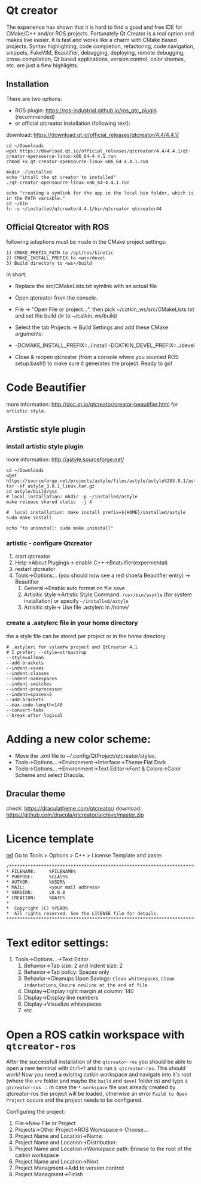 # Qt creator 

The experience has shown that it is hard to find a good and free IDE for CMake/C++ and/or ROS projects. Fortunately Qt Creator is a real option and makes live easier. It is fast and works like a charm with CMake based projects. 
Syntax highlighting, code completion, refactoring, code navigation, snippets, FakeVIM, Beautifier, debugging, deploying, remote debugging, cross-compilation, Qt based applications, version control, color shemes, etc. are just a fiew highlights. 

## Installation

There are two options: 
  * ROS plugin: https://ros-industrial.github.io/ros_qtc_plugin  (recommended)
  * or official qtcreator installation (following text):

download: https://download.qt.io/official_releases/qtcreator/4.4/4.4.1/

```
cd ~/Downloads
wget https://download.qt.io/official_releases/qtcreator/4.4/4.4.1/qt-creator-opensource-linux-x86_64-4.4.1.run
chmod +x qt-creator-opensource-linux-x86_64-4.4.1.run

mkdir ~/installed
echo "intall the qt creator to installed" 
./qt-creator-opensource-linux-x86_64-4.4.1.run

echo "creating a symlink for the app in the local bin folder, which is in the PATH variable." 
cd ~/bin
ln -s ~/installed/qtcreator4.4.1/bin/qtcreator qtcreator44

```

## Official Qtcreator with ROS

following adoptions must be made in the CMake project settings:


```
1) CMAKE_PREFIX_PATH to /opt/ros/kinetic
2) CMAKE_INSTALL_PREFIX to <ws>/devel
3) Build directory to <ws>/build
```

In short:

  *  Replace the src/CMakeLists.txt symlink with an actual file
  *  Open qtcreator from the console.
  *  File -> “Open File or project…“, then pick ~/catkin_ws/src/CMakeLists.txt and set the build dir to ~/catkin_ws/build/

  *  Select the tab Projects -> Build Settings and add these CMake arguments:

  * -DCMAKE_INSTALL_PREFIX=../install -DCATKIN_DEVEL_PREFIX=../devel

  *  Close & reopen qtcreator (from a console where you sourced ROS setup.bash!) to make sure it generates the project.
    Ready to go!
    

# Code Beautifier

more information: http://doc.qt.io/qtcreator/creator-beautifier.html for `artistic style`.

## Arstistic style plugin

### install artistic style plugin

more information: http://astyle.sourceforge.net/

```
cd ~/Downloads
wget https://sourceforge.net/projects/astyle/files/astyle/astyle%203.0.1/astyle_3.0.1_linux.tar.gz
tar -xf astyle_3.0.1_linux.tar.gz 
cd astyle/build/gcc
# local installation: mkdir -p ~/installed/astyle
make release shared static  -j 4

#  local installation: make install prefix=${HOME}/installed/astyle
sudo make install

echo "to uninstall: sudo make uninstall"
```

### artistic - configure Qtcreator

1. start qtcreator
1. Help->About Plugings-> enable C++->Beatuifier(expermental)
1. restart qtcreator
1. Tools->Options... (you should now see a red shoe/a Beautifier entry) -> Beautifier
   1. General->Enable auto format on file save
   1. Artisitic style->Artistic Style Command: `/usr/bin/asytle` (for system installation) or specify `~/installed/astyle`
   1. Artisitic style-> Use file .astylerc in /home/<username>

### create a .astylerc file in your home directory

the a style file can be stored per project or in the home directory . 
```
# .astylerc for vslamfw project and QtCreator 4.1
# I prefer: --style=stroustrup
--style=allman
--add-brackets
--indent-cases
--indent-classes
--indent-namespaces
--indent-switches
--indent-preprocessor
--indent=spaces=2
--add-brackets
--max-code-length=140
--convert-tabs
--break-after-logical
```

# Adding a new color scheme:

* Move the <scheme>.xml file to ~/.config/QtProject/qtcreator/styles.
* Tools->Options...->Environment->Interface->Theme:Flat Dark
* Tools->Options...->Environment->Text Editor->Font & Colors->Color Scheme and select Dracula.

## Dracular theme

check: https://draculatheme.com/qtcreator/
download: https://github.com/dracula/qtcreator/archive/master.zip


# Licence template

[ref](http://doc.qt.io/qtcreator/creator-tips.html#adding-a-license-header-template-for-c-code)
Go to Tools > Options > C++ > License Template and paste:
```
/******************************************************************************
* FILENAME:     %FILENAME%
* PURPOSE:      %CLASS% 
* AUTHOR:       %USER%
* MAIL:         <your mail address>
* VERSION:      v0.0.0
* CREATION:     %DATE%
*
*  Copyright (C) %YEAR% 
*  All rights reserved. See the LICENSE file for details.
******************************************************************************/
```

# Text editor settings:

1. Tools->Options...->Text Editor
   1. Behavior->Tab size: 2  and Indent size: 2
   1. Behavior->Tab policy: Spaces only
   1. Behavior->Cleanups Upon Savings: `Clean whitespaces`, `Clean indentations`, `Ensure newline at the end of file`
   1. Display->Display right margin at column: 140
   1. Display->Display line numbers
   1. Display->Visualize whitespaces
   1. etc
   
# Open a ROS catkin workspace with `qtcreator-ros`

After the successfull installation of the `qtcreator-ros` you should be able to open a new terminal with `Ctrl+T` and to run `$ qtcreator-ros`. This should work!
Now you need a existing catkin workspace and navigate into it's root (where the `src` folder and maybe the `build` and `devel` folder is) and type `$ qtcreator-ros .`. In case the `*.workspace` file was already created by qtcreator-ros the project will be loaded, otherwise an error `Faild to Open Project` occurs and the project needs to be configured.


Configuring the project:
1. File->New File or Project
1. Projects->Other Project->ROS Workspace-> Choose...
1. Project Name and Location->Name: <what ever you want>
1. Project Name and Location->Distribution: <should be automatically the installed one>
1. Project Name and Location->Workspace path: Browse to the root of the catkin workspace 
1. Project Name and Location->Next
1. Project Managment->Add to version control: <None>
1. Project Managment->Finish
